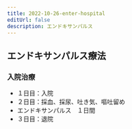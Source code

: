 ```yaml
---
title: 2022-10-26-enter-hospital
editUrl: false
description: エンドキサンパルス
---
```


## エンドキサンパルス療法

### 入院治療

* １日目：入院
* ２日目：採血、採尿、吐き気、嘔吐留め
* エンドキサンパルス　１日間
* ３日目：退院
